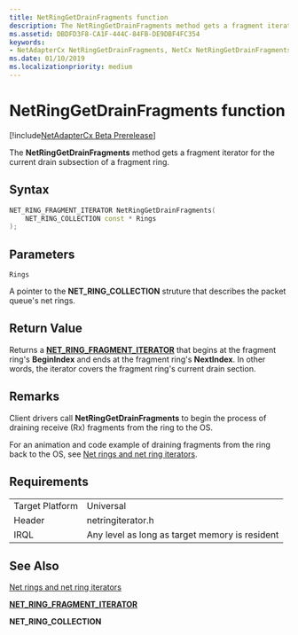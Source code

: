 ```yaml
---
title: NetRingGetDrainFragments function
description: The NetRingGetDrainFragments method gets a fragment iterator for the current drain subsection of a fragment ring.
ms.assetid: DBDFD3F8-CA1F-444C-84FB-DE9DBF4FC354
keywords:
- NetAdapterCx NetRingGetDrainFragments, NetCx NetRingGetDrainFragments
ms.date: 01/10/2019
ms.localizationpriority: medium
---
```


# NetRingGetDrainFragments function

[!include[NetAdapterCx Beta Prerelease](../netcx-beta-prerelease.md)]

The **NetRingGetDrainFragments** method gets a fragment iterator for the current drain subsection of a fragment ring.

## Syntax

```cpp
NET_RING_FRAGMENT_ITERATOR NetRingGetDrainFragments(
    NET_RING_COLLECTION const * Rings
);
```

## Parameters

`Rings`

A pointer to the **NET_RING_COLLECTION** struture that describes the packet queue's net rings.

## Return Value

Returns a [**NET_RING_FRAGMENT_ITERATOR**](net-ring-fragment-iterator.md) that begins at the fragment ring's **BeginIndex** and ends at the fragment ring's **NextIndex**. In other words, the iterator covers the fragment ring's current drain section. 

## Remarks

Client drivers call **NetRingGetDrainFragments** to begin the process of draining receive (Rx) fragments from the ring to the OS. 

For an animation and code example of draining fragments from the ring back to the OS, see [Net rings and net ring iterators](net-rings-and-net-ring-iterators.md).

## Requirements

|  |  |
| --- | --- |
| Target Platform | Universal |
| Header | netringiterator.h |
| IRQL | Any level as long as target memory is resident |

## See Also

[Net rings and net ring iterators](net-rings-and-net-ring-iterators.md)

[**NET_RING_FRAGMENT_ITERATOR**](net-ring-fragment-iterator.md)

**NET_RING_COLLECTION**